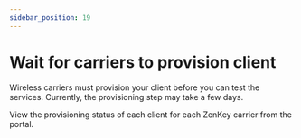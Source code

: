 ```yaml
---
sidebar_position: 19
---
```


# Wait for carriers to provision client

Wireless carriers must provision your client before you can test the services. Currently, the provisioning step may take a few days.

View the provisioning status of each client for each ZenKey carrier from the portal.